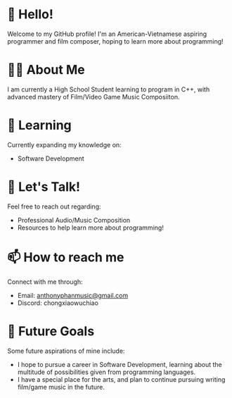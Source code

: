 
# 👋 Hello!
Welcome to my GitHub profile! 
I'm an American-Vietnamese aspiring programmer and film composer, hoping to learn more about programming! 
# 👨‍💻 About Me
I am currently a High School Student learning to program in C++, with advanced mastery of Film/Video Game Music Composiiton.
<!---
# 🔭 Current Projects
--->

# 🌱 Learning
Currently expanding my knowledge on:
- Software Development 
<!---
# ✅ Open to Collaborate On
--->

# 💬 Let's Talk! 
Feel free to reach out regarding:
- Professional Audio/Music Composition
- Resources to help learn more about programming!

# 📫 How to reach me
Connect with me through:
- Email: anthonyphanmusic@gmail.com
- Discord: chongxiaowuchiao

# 🎯 Future Goals 
Some future aspirations of mine include:
- I hope to pursue a career in Software Development, learning about the multitude of possibilities given from programming languages. 
- I have a special place for the arts, and plan to continue pursuing writing film/game music in the future.

<!---
anthonyphanmusic/anthonyphanmusic is a ✨ special ✨ repository because its `README.md` (this file) appears on your GitHub profile.
You can click the Preview link to take a look at your changes.
--->

